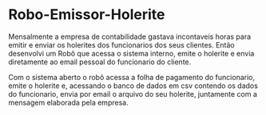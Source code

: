 # Robo-Emissor-Holerite
   Mensalmente a empresa de contabilidade gastava incontaveis horas para emitir e enviar os holerites dos funcionarios dos seus clientes. Então desenvolvi um Robô que acessa o sistema interno, emite o holerite e envia diretamente ao email pessoal do funcionario do cliente. 

Com o sistema aberto o robô acessa a folha de pagamento do funcionario, emite o holerite e, acessando o banco de dados em csv contendo os dados do funcionario, envia por email o arquivo do seu holerite, juntamente com a mensagem elaborada pela empresa. 
